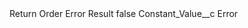 <?xml version="1.0" encoding="UTF-8"?>
<CustomMetadata xmlns="http://soap.sforce.com/2006/04/metadata" xmlns:xsi="http://www.w3.org/2001/XMLSchema-instance" xmlns:xsd="http://www.w3.org/2001/XMLSchema">
    <label>Return Order Error Result</label>
    <protected>false</protected>
    <values>
        <field>Constant_Value__c</field>
        <value xsi:type="xsd:string">Error</value>
    </values>
</CustomMetadata>
